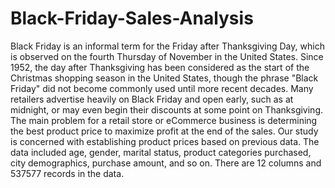 # Black-Friday-Sales-Analysis

Black Friday is an informal term for the Friday after Thanksgiving Day, which is observed on the fourth Thursday of November in the United States. Since 1952, the day after Thanksgiving has been considered as the start of the Christmas shopping season in the United States, though the phrase "Black Friday" did not become commonly used until more recent decades. Many retailers advertise heavily on Black Friday and open early, such as at midnight, or may even begin their discounts at some point on Thanksgiving. The main problem for a retail store or eCommerce business is determining the best product price to maximize profit at the end of the sales. Our study is concerned with establishing product prices based on previous data.
The data included age, gender, marital status, product categories purchased, city demographics, purchase amount, and so on. There are 12 columns and 537577 records in the data.
